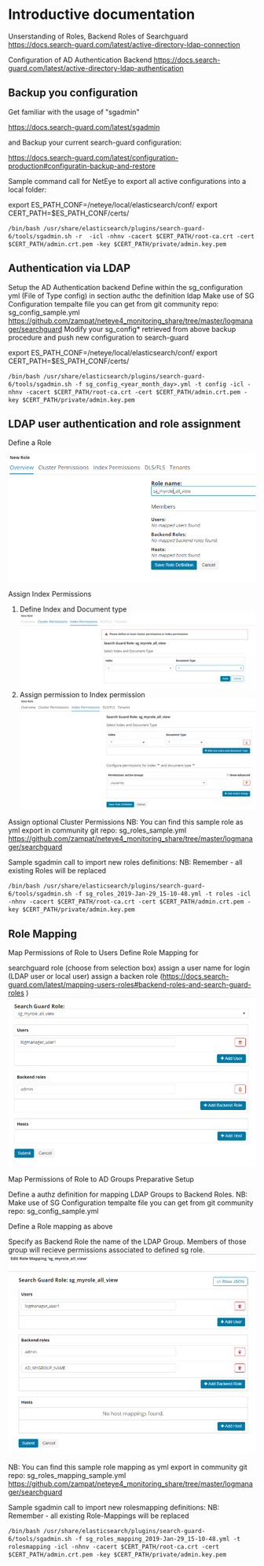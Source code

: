  

# Introductive documentation

Unserstanding of Roles, Backend Roles of Searchguard
https://docs.search-guard.com/latest/active-directory-ldap-connection

Configuration of AD Authentication Backend
https://docs.search-guard.com/latest/active-directory-ldap-authentication



## Backup you configuration
Get familiar with the usage of "sgadmin"

https://docs.search-guard.com/latest/sgadmin

and Backup your current search-guard configuration:

https://docs.search-guard.com/latest/configuration-production#configuratin-backup-and-restore

Sample command call for NetEye to export all active configurations into a local folder:

export ES_PATH_CONF=/neteye/local/elasticsearch/conf/
export CERT_PATH=$ES_PATH_CONF/certs/

```
/bin/bash /usr/share/elasticsearch/plugins/search-guard-6/tools/sgadmin.sh -r  -icl -nhnv -cacert $CERT_PATH/root-ca.crt -cert $CERT_PATH/admin.crt.pem -key $CERT_PATH/private/admin.key.pem
```

## Authentication via LDAP
Setup the AD Authentication backend
Define within the sg_configuration yml (File of Type config) in section authc the definition ldap
Make use of SG Configuration tempalte file you can get from git community repo: sg_config_sample.yml
https://github.com/zampat/neteye4_monitoring_share/tree/master/logmanager/searchguard
Modify your sg_config* retrieved from above backup procedure and push new configuration to search-guard

export ES_PATH_CONF=/neteye/local/elasticsearch/conf/
export CERT_PATH=$ES_PATH_CONF/certs/

```
/bin/bash /usr/share/elasticsearch/plugins/search-guard-6/tools/sgadmin.sh -f sg_config_<year_month_day>.yml -t config -icl -nhnv -cacert $CERT_PATH/root-ca.crt -cert $CERT_PATH/admin.crt.pem -key $CERT_PATH/private/admin.key.pem
```

## LDAP user authentication and role assignment

Define a Role

![Searchguard role definition](role_definition.png)

Assign Index Permissions
1. Define Index and Document type
![Role Index Filter](role_definition_indexfilter.png)
2. Assign permission to Index permission
![Role Index Permissions](role_definition_indexpermission.png)

Assign optional Cluster Permissions
NB: You can find this sample role as yml export in community git repo: sg_roles_sample.yml
https://github.com/zampat/neteye4_monitoring_share/tree/master/logmanager/searchguard

Sample sgadmin call to import new roles definitions:
NB: Remember - all existing Roles will be replaced

```
/bin/bash /usr/share/elasticsearch/plugins/search-guard-6/tools/sgadmin.sh -f sg_roles_2019-Jan-29_15-10-48.yml -t roles -icl -nhnv -cacert $CERT_PATH/root-ca.crt -cert $CERT_PATH/admin.crt.pem -key $CERT_PATH/private/admin.key.pem
```


## Role Mapping
Map Permissions of Role to Users
Define Role Mapping for

searchguard role (choose from selection box)
assign a user name for login (LDAP user or local user)
assign a backen role (https://docs.search-guard.com/latest/mapping-users-roles#backend-roles-and-search-guard-roles )
![Role Mapping definition](rolemapping_definition.png)



Map Permissions of Role to AD Groups
Preparative Setup

Define a authz definition for mapping LDAP Groups to Backend Roles. 
NB: Make use of SG Configuration tempalte file you can get from git community repo: sg_config_sample.yml

Define a Role mapping as above

Specify as Backend Role the name of the LDAP Group. Members of those group will recieve permissions associated to defined sg role.
![Role Mapping on AD Groups definition](rolemapping_AD_Groups_definition.png)



NB: You can find this sample role mapping as yml export in community git repo: sg_roles_mapping_sample.yml
https://github.com/zampat/neteye4_monitoring_share/tree/master/logmanager/searchguard

Sample sgadmin call to import new rolesmapping definitions:
NB: Remember - all existing Role-Mappings will be replaced

```
/bin/bash /usr/share/elasticsearch/plugins/search-guard-6/tools/sgadmin.sh -f sg_roles_mapping_2019-Jan-29_15-10-48.yml -t rolesmapping -icl -nhnv -cacert $CERT_PATH/root-ca.crt -cert $CERT_PATH/admin.crt.pem -key $CERT_PATH/private/admin.key.pem
```


